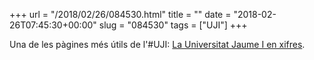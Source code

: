+++
url = "/2018/02/26/084530.html"
title = ""
date = "2018-02-26T07:45:30+00:00"
slug = "084530"
tags = ["UJI"]
+++

Una de les pàgines més útils de l'#UJI: [La Universitat Jaume I en xifres](http://www.uji.es/institucional/uji/presentacio/xifres/).
